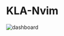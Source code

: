 # KLA-Nvim

![dashboard](https://github.com/user-attachments/assets/c7754cfd-0f0a-4db5-a213-bec81c2fe549)
